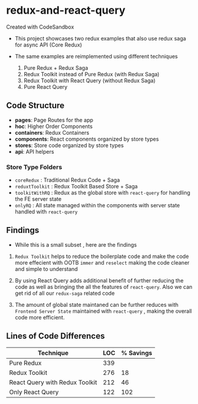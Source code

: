 # redux-and-react-query

Created with CodeSandbox

- This project showcases two redux examples that also use redux saga for async API (Core Redux)

- The same examples are reimplemented using different techniques
  1. Pure Redux + Redux Saga
  2. Redux Toolkit instead of Pure Redux (with Redux Saga)
  3. Redux Toolkit with React Query (without Redux Saga)
  3. Pure React Query

## Code Structure
  - **pages**: Page Routes for the app
  - **hoc**: Higher Order Components
  - **containers**: Redux Containers
  - **components**: React components organized by store types
  - **stores**: Store code organized by store types
  - **api**: API helpers

### Store Type Folders

  - `coreRedux` : Traditional Redux Code + Saga
  - `reduxtToolkit` : Redux Toolkit Based Store + Saga
  - `toolkitWithRQ` : Redux as the global store with `react-query` for handling the FE server state
  - `onlyRQ` : All state managed within the components with server state handled with `react-query`

## Findings

- While this is a small subset , here are the findings

1. `Redux Toolkit` helps to reduce the boilerplate code and make the code more effecient with OOTB `immer` and `reselect` making the code cleaner and simple to understand

2. By using React Query adds additional benefit of further reducing the code as well as bringing the all the features of `react-query`. Also we can get rid of all our `redux-saga` related code

3. The amount of global state maintaned can be further reduces with `Frontend Server State` maintained with `react-query` , making the overall code more efficient.

## Lines of Code Differences


| Technique | LOC | % Savings |
|-----------|-----|-----------|
|Pure Redux| 339 | |
|Redux Toolkit| 276| 18|
|React Query with Redux Toolkit| 212 | 46|
|Only React Query| 122| 102|
